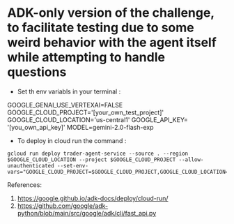 # ADK-only version of the challenge, to facilitate testing due to some weird behavior with the agent itself while attempting to handle questions


- Set  th env variabls in your terminal : 

GOOGLE_GENAI_USE_VERTEXAI=FALSE
GOOGLE_CLOUD_PROJECT='[your_own_test_project]'
GOOGLE_CLOUD_LOCATION='us-central1'
GOOGLE_API_KEY= '[you_own_api_key]'
MODEL=gemini-2.0-flash-exp

- To deploy in cloud run the command : 

```
gcloud run deploy trader-agent-service --source . --region $GOOGLE_CLOUD_LOCATION --project $GOOGLE_CLOUD_PROJECT --allow-unauthenticated --set-env-vars="GOOGLE_CLOUD_PROJECT=$GOOGLE_CLOUD_PROJECT,GOOGLE_CLOUD_LOCATION=$GOOGLE_CLOUD_LOCATION,GOOGLE_GENAI_USE_VERTEXAI=$GOOGLE_GENAI_USE_VERTEXAI,MODEL=$MODEL,GOOGLE_API_KEY=$GOOGLE_API_KEY"
```

References: 

1. https://google.github.io/adk-docs/deploy/cloud-run/
2. https://github.com/google/adk-python/blob/main/src/google/adk/cli/fast_api.py